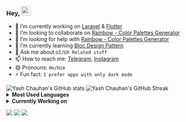 ### Hey, <img src="https://github.com/rajput2107/rajput2107/blob/master/Assets/Hi.gif" width="24px">

<!--
**yc-codes/yc-codes** is a ✨ _special_ ✨ repository because its `README.md` (this file) appears on your GitHub profile.

Here are some ideas to get you started:

-->

- 🔭 I’m currently working on [Laravel](https://laravel.com/) & [Flutter](https://flutter.dev/)
- 👯 I’m looking to collaborate on [Rainbow - Color Palettes Generator](https://github.com/yc-codes/rainbow)
- 🤔 I’m looking for help with [Rainbow - Color Palettes Generator](https://github.com/yc-codes/rainbow)
- 🌱 I’m currently learning [Bloc Design Pattern](https://bloclibrary.dev/)
- 💬 Ask me about `UI/UX Related stuff`
- 📫 How to reach me: [Telegram](https://t.me/yc_codes), [Instagram](https://www.instagram.com/yc_codes)
- 😄 Pronouns: `He/Him`
- ⚡ Fun fact: `I prefer apps with only dark mode`

<img src="https://yc-stats.vercel.app/api?username=yc-codes&show_icons=true&count_private=true&border_radius=12&title_color=58a6ff&bg_color=161b22&show_owner=true&text_color=c9d1d9&icon_color=58a6ff&hide_border=true" alt="Yash Chauhan's GitHub stats" />

<img src="https://github-readme-streak-stats.herokuapp.com/?user=yc-codes&hide_border=true&background=161b22&ring=27d545&fire=27d545&currStreakLabel=27d545&currStreakNum=f0f6fc&sideLabels=c9d1d9&dates=8b949e&sideNums=f0f6fc&stroke=30363d" alt="Yash Chauhan's GitHub Streak" />

<details>
 <summary><b>Most Used Languages</b></summary><br/>
 <img  src="https://github-readme-stats.vercel.app/api/top-langs/?username=yc-codes&show_icons=true&count_private=true&border_radius=12&layout=compact&title_color=58a6ff&bg_color=161b22&show_owner=true&text_color=c9d1d9&icon_color=58a6ff&hide_border=true" />
</details>

<details>
 <summary><b>Currently Working on</b></summary><br/>
 <img src="https://github-readme-stats.vercel.app/api/pin/?username=yc-codes&repo=rainbow&show_icons=true&count_private=true&border_radius=12&title_color=58a6ff&bg_color=161b22&text_color=c9d1d9&icon_color=58a6ff&hide_border=true" alt="Yash Chauhan is currentlt working on rainbow" />
 <img src="https://github-readme-stats.vercel.app/api/pin/?username=yc-codes&repo=json-2-ts&show_icons=true&count_private=true&border_radius=12&title_color=58a6ff&bg_color=161b22&text_color=c9d1d9&icon_color=58a6ff&hide_border=true" alt="Yash Chauhan is currentlt working on rainbow" />
</details>

<p>
 <img src="https://komarev.com/ghpvc/?username=yc-codes" />
 <img src="https://badges.pufler.dev/repos/yc-codes?&logo=github&logoColor=white" />
 <img src="https://badges.pufler.dev/commits/monthly/yc-codes?&logo=github&logoColor=white" />
</p>
